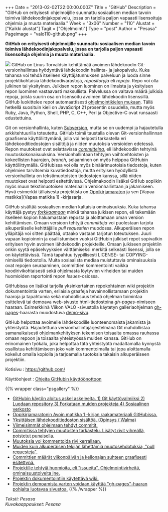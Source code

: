 +++
Date = "2013-02-02T22:00:00.000Z"
Title = "GitHub"
Description = "GitHub on erityisesti ohjelmoijille suunnattu sosiaalisen median tavoin toimiva lähdekoodinjakopalvelu, jossa on tarjolla paljon vapaasti lisensoituja ohjelmia ja muuta materiaalia."
Week = "3x06"
Number = "110"
Alustat = ["Kaikki alustat"]
Tagit = ["Ohjelmointi"]
Type = "post"
Author = "Pesasa"
Pageimage = "valo110-github.png"
+++


**GitHub on erityisesti ohjelmoijille suunnattu sosiaalisen median
tavoin toimiva lähdekoodinjakopalvelu, jossa on tarjolla paljon vapaasti
lisensoituja ohjelmia ja muuta materiaalia.**

![ ](/images/valo110-github.png "fig:valo110-github.png") GitHub on Linus
Torvaldsin kehittämää avoimen lähdekoodin Git-versionhallintaa
hyödyntävä lähdekoodin hallinta- ja jakopalvelu. Kuka tahansa voi tehdä
itselleen käyttäjätunnuksen palveluun ja luoda sinne projektikohtaisia
lähdekoodivarastoja, *repositoryja* eli *repoja*. Repo voi olla julkinen
tai yksityinen. Julkisen repon luominen on ilmaista ja yksityisen repon
luominen vastaavasti maksullista. Palvelussa on valtava määrä julkisia
repoja, joista suurin osa on lisensoitu avoimen lähdekoodin lisenssillä.
GitHub luokittelee repot automaattisesti [ohjelmointikielen
mukaan](https://github.com/languages). Tällä hetkellä suosituin kieli on
JavaScript 21 prosentin osuudella, mutta myös Ruby, Java, Python, Shell,
PHP, C, C++, Perl ja Objective-C ovat runsaasti edustettuina.

Git on versionhallinta, kuten [Subversion](Subversion), mutta
se on uudempi ja hajautetulla arkkitehtuurilla toteutettu. GitHub toimii
taustalla olevan Git-versionhallinnan graafisena käyttöliittymänä, jolla
voi helposti tarkastella eri lähdekooditiedostojen sisältöjä ja niiden
muutoksia versioiden edetessä. Repon muutokset ovat selattavissa
*[committeina](http://en.wikipedia.org/wiki/Commit_%28data_management%29)*,
eli lähdekoodiin tehtyinä muutoskokonaisuuksina. Versionhallintaan
tehtyjen vaihtoehtoisten ja kokeellisten haarojen, *branch*, selaaminen
on myös helppoa GitHubin käyttöliittymällä. GitHubissa voi olla myös
binäärimuotoisia tiedostoja, kuten ohjelmien tarvitsemia kuvatiedostoja,
mutta erityisen hyödyllistä versionhallinta on tekstimuotoisten
tiedostojen kanssa, sillä niiden muutokset ovat helposti esitettävissä.
Ohjelmakoodin lisäksi GitHub sopiikin myös muun tekstimuotoisen
materiaalin versionhallintaan ja jakamiseen. Hyvä esimerkki tällaisesta
projektista on [Oppikirjamaraton](https://github.com/Oppikirjamaraton)
ja sen [Vapaa matikka](Vapaa matikka 1) -kirjasarja.

GitHub sisältää sosiaalisen median kaltaisia ominaisuuksia. Kuka tahansa
käyttäjä pystyy
*[forkkaamaan](http://en.wikipedia.org/wiki/Fork_%28software_development%29)*
minkä tahansa julkisen repon, eli tekemään itselleen kopion haluamastaan
reposta ja aloittamaan oman version kehittämisen. Omaan versioon tehtyjä
*committeja* voi puolestaan tarjota alkuperäiselle kehittäjälle *pull
requestien* muodossa. Alkuperäisen repon ylläpitäjä voi sitten päättää,
ottaako vastaan tarjotun toteutuksen. Juuri vapaan kopioinnin ja
osallistumisen vuoksi GitHubin julkiset repot sopivatkin erityisen hyvin
avoimen lähdekoodin projekteille. Omaan julkiseen projektiin onkin syytä
epäselvyyksien välttämiseksi merkitä selkeästi lisenssi, jolla se on
käytettävissä. Tämä tapahtuu tyypillisesti LICENSE- tai
COPYING-nimisellä tiedostolla. Muita sosiaalista mediaa muistuttavia
ominaisuuksia ovat repojen seuraaminen, committien kommentointi vaikka
koodirivikohtaisesti sekä ohjelmasta löytyvien virheiden tai muiden
huomioiden raportointi repon *Issues*-osiossa.

GitHubissa on lisäksi tarjolla yksinkertainen repokohtainen wiki
projektin dokumentointia varten, erilaisia graafeja havainnollistamaan
projektin haaroja ja tapahtumia sekä mahdollisuus tehdä ohjelman
toimintaa esittelevä tai demoava web-sivusto html-tiedostoina
*gh-pages*-nimiseen haaraan. Esimerkkinä Viikon VALO -sivustolla
käytetyn galleriaohjelman
[gh-pages](https://github.com/pesasa/psgallery/tree/gh-pages)-haarasta
muodostuva [demo-sivu](http://pesasa.github.com/psgallery/).

GitHub helpottaa avoimelle lähdekoodille luonteenomaista jakamista ja
yhteistyötä. Hajautettuna versionhallintajärjestelmänä Git mahdollistaa
samanaikaisesti ohjelmankehityksen tekemisen toisaalta omassa rauhassa
omaan repoon ja toisaalta yhteistyössä muiden kanssa. GitHub on
erinomainen työkalu, joka helpottaa tätä yhteistyötä madaltamalla
kynnystä osallistua kehittämiseen joko vain kommentoimalla tai jopa
aloittamalla kokeilut omalla kopiolla ja tarjoamalla tuotoksia takaisin
alkuperäiseen projektiin.

Kotisivu
:   <https://github.com/>

Käyttöohjeet
:   [Ohjeita GitHubin käyttöönottoon](https://help.github.com/)

{{% wrapper class="psgallery" %}}
-   [GitHubin käytön aloitus askel askeleelta. 1) Git käyttövalmiiksi 2)
    Luodaan repository 3) Forkataan muiden projekteja 4) Sosiaalinen
    verkosto](/images/github-1.png)
-   [Oppikirjamaratonin Avoin matikka 1 -kirjan raakamateriaali
    GitHubissa.](/images/github-2.png)
-   [Yksittäisen lähdekooditiedoston sisältöä. (Opinsys /
    Walma)](/images/github-3.png)
-   [Viimeisimmät ohjelmaan tehdyt commitit.](/images/github-4.png)
-   [Commitissa tehtyjen muutosten tarkastelu. Lisätyt rivit vihreällä,
    poistetut punaisella.](/images/github-5.png)
-   [Muutoksia voi kommentoida rivi kerrallaan.](/images/github-6.png)
-   [Muiden kuin alkuperäisen tekijän lähettämiä muutosehdotuksia, "pull
    requesteja".](/images/github-7.png)
-   [Committien määrät viikonpäivän ja kellonajan suhteen graafisesti
    esitettynä.](/images/github-8.png)
-   [Projektille tehtyjä huomioita, eli "issueita". Ohjelmointivirheitä,
    ominaisuustoiveita jne.](/images/github-9.png)
-   [Projektin dokumentointiin käytettävä wiki.](/images/github-10.png)
-   [Projektin demoamista varten voidaan käyttää "gh-pages"-haaran
    pohjalta luotavaa sivustoa.](/images/github-11.png)
{{% /wrapper %}}

*Teksti: Pesasa* <br />
*Kuvakaappaukset: Pesasa*


